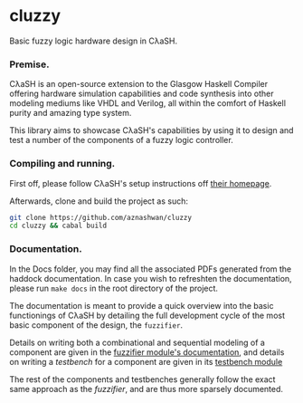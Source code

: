 # cluzzy
Basic fuzzy logic hardware design in CλaSH.

### Premise.

CλaSH is an open-source extension to the Glasgow Haskell Compiler offering
hardware simulation capabilities and code synthesis into other modeling mediums
like VHDL and Verilog, all within the comfort of Haskell purity and amazing
type system.

This library aims to showcase CλaSH's capabilities by using it to design and
test a number of the components of a fuzzy logic controller.

### Compiling and running.

First off, please follow CλaSH's setup instructions off [their
homepage](http://www.clash-lang.org/).

Afterwards, clone and build the project as such:

```sh
git clone https://github.com/aznashwan/cluzzy
cd cluzzy && cabal build
```

### Documentation.

In the Docs folder, you may find all the associated PDFs generated from the
haddock documentation. In case you wish to refreshten the documentation, please
run `make docs` in the root directory of the project.

The documentation is meant to provide a quick overview into the basic
functionings of CλaSH by detailing the full development cycle of the most basic
component of the design, the `fuzzifier`.

Details on writing both a combinational and sequential modeling of a component
are given in the [fuzzifier module's
documentation](https://github.com/aznashwan/cluzzy/blob/master/Docs/Fuzzifier.pdf),
and details on writing a _testbench_ for a component are given in its [testbench
module](https://github.com/aznashwan/cluzzy/blob/master/Docs/FuzzifierTestbench.pdf)

The rest of the components and testbenches generally follow the exact
same approach as the _fuzzifier_, and are thus more sparsely documented.
